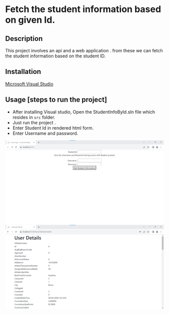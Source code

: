 # Fetch the student information based on given Id.

## Description
This project involves an api and a web application . from these we can fetch the student information based on the student ID.

## Installation
[Microsoft Visual Studio](https://visualstudio.microsoft.com/)

## Usage [steps to run the project]
- After installing Visual studio, Open the StudentInfoById.sln file which resides in `src` folder.
- Just run the project .
- Enter Student Id in rendered html form.
- Enter Username and password.





![Alt text](public/images/studentcredpage.png)
![Alt text](public/images/StudentInfo.png)
